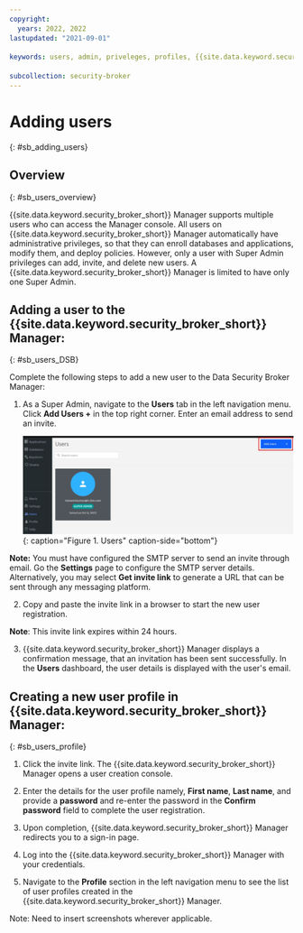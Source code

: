 ```yaml
---
copyright:
  years: 2022, 2022
lastupdated: "2021-09-01"

keywords: users, admin, priveleges, profiles, {{site.data.keyword.security_broker_short}} Manager, SMTP

subcollection: security-broker
---
```


# Adding users
{: #sb_adding_users}

## Overview
{: #sb_users_overview}

{{site.data.keyword.security_broker_short}} Manager supports multiple users who can access the
Manager console. All users on {{site.data.keyword.security_broker_short}} Manager automatically
have administrative privileges, so that they can enroll databases and
applications, modify them, and deploy policies. However, only a user
with Super Admin privileges can add, invite, and delete new users. A
{{site.data.keyword.security_broker_short}} Manager is limited to have only one Super Admin.

## Adding a user to the {{site.data.keyword.security_broker_short}} Manager:
{: #sb_users_DSB}

Complete the following steps to add a new user to the Data Security
Broker Manager:

1.  As a Super Admin, navigate to the **Users** tab in the left
    navigation menu. Click **Add Users +** in the top right corner. Enter an
    email address to send an invite.

    ![Users](../images/add_user.svg){: caption="Figure 1. Users" caption-side="bottom"}

 **Note:** You must have configured the SMTP server to send an invite
 through email. Go the **Settings** page to configure the SMTP server
 details. Alternatively, you may select **Get invite link** to generate
 a URL that can be sent through any messaging platform.

2.  Copy and paste the invite link in a browser to start the new user
    registration.

**Note**: This invite link expires within 24 hours.

3.  {{site.data.keyword.security_broker_short}} Manager displays a confirmation message, that
    an invitation has been sent successfully. In the **Users**
    dashboard, the user details is displayed with the user's email.

## Creating a new user profile in {{site.data.keyword.security_broker_short}} Manager:
{: #sb_users_profile}

1.  Click the invite link. The {{site.data.keyword.security_broker_short}} Manager opens a user
    creation console.

2.  Enter the details for the user profile namely, **First name**,
    **Last name**, and provide a **password** and re-enter the password
    in the **Confirm password** field to complete the user registration.

3.  Upon completion, {{site.data.keyword.security_broker_short}} Manager redirects you to a
    sign-in page.

4.  Log into the {{site.data.keyword.security_broker_short}} Manager with your credentials.

5.  Navigate to the **Profile** section in the left navigation menu
    to see the list of user profiles created in the {{site.data.keyword.security_broker_short}}
    Manager.

Note: Need to insert screenshots wherever applicable.
